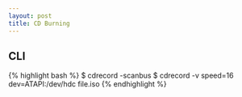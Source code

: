 ```yaml
---
layout: post
title: CD Burning
---
```


## CLI

{% highlight bash %}
$ cdrecord -scanbus
$ cdrecord -v speed=16 dev=ATAPI:/dev/hdc file.iso
{% endhighlight %}
